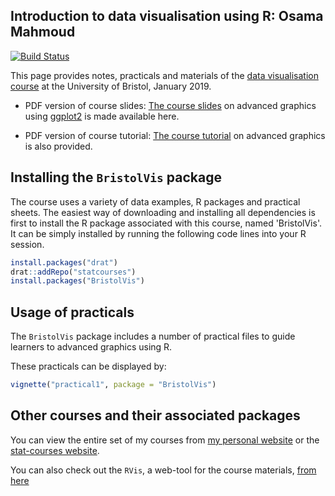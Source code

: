 
<!-- README.md is generated from README.Rmd. Please edit that file -->
Introduction to data visualisation using R: Osama Mahmoud
---------------------------------------------------------

[![Build Status](https://travis-ci.org/Osmahmoud/essexBigdata.svg?branch=master)](https://travis-ci.org/Osmahmoud/essexBigdata)

This page provides notes, practicals and materials of the [data visualisation course](http://www.bristol.ac.uk/medical-school/study/short-courses/Introduction-to-Data-Visualisation-and-Web-Applications-Using-R/) at the University of Bristol, January 2019.

-   PDF version of course slides: [The course slides](https://raw.githubusercontent.com/statcourses/BristolVis/master/slides.pdf) on advanced graphics using [ggplot2](https://cran.r-project.org/web/packages/ggplot2/) is made available here.

-   PDF version of course tutorial: [The course tutorial](https://raw.githubusercontent.com/statcourses/BristolVis/master/tutorial.pdf) on advanced graphics is also provided.

Installing the `BristolVis` package
-----------------------------------

The course uses a variety of data examples, R packages and practical sheets. The easiest way of downloading and installing all dependencies is first to install the R package associated with this course, named 'BristolVis'. It can be simply installed by running the following code lines into your R session.

``` r
install.packages("drat")
drat::addRepo("statcourses")
install.packages("BristolVis")
```

Usage of practicals
-------------------

The `BristolVis` package includes a number of practical files to guide learners to advanced graphics using R.

These practicals can be displayed by:

``` r
vignette("practical1", package = "BristolVis")
```

Other courses and their associated packages
-------------------------------------------

You can view the entire set of my courses from [my personal website](http://osmahmoud.com/R-courses/) or the [stat-courses website](https://statcourses.github.io/).

You can also check out the `RVis`, a web-tool for the course materials, [from here](http://bristol-medical-stat.bristol.ac.uk:3838/RVis/)
